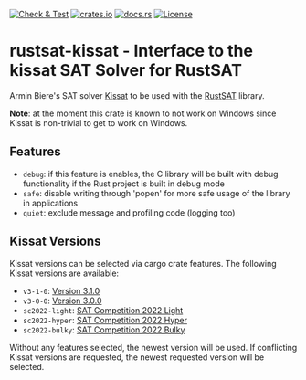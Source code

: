 [![Check & Test](https://github.com/chrjabs/rustsat/actions/workflows/check-test.yml/badge.svg)](https://github.com/chrjabs/rustsat/actions/workflows/check-test.yml)
[![crates.io](https://img.shields.io/crates/v/rustsat-kissat)](https://crates.io/crates/rustsat-kissat)
[![docs.rs](https://img.shields.io/docsrs/rustsat-kissat)](https://docs.rs/rustsat-kissat)
[![License](https://img.shields.io/crates/l/rustsat-kissat)](../LICENSE)

<!-- cargo-rdme start -->

# rustsat-kissat - Interface to the kissat SAT Solver for RustSAT

Armin Biere's SAT solver [Kissat](https://github.com/arminbiere/kissat) to be used with the [RustSAT](https://github.com/chrjabs/rustsat) library.

**Note**: at the moment this crate is known to not work on Windows since Kissat is non-trivial to get to work on Windows.

## Features

- `debug`: if this feature is enables, the C library will be built with debug functionality if the Rust project is built in debug mode
- `safe`: disable writing through 'popen' for more safe usage of the library in applications
- `quiet`: exclude message and profiling code (logging too)

## Kissat Versions

Kissat versions can be selected via cargo crate features.
The following Kissat versions are available:
- `v3-1-0`: [Version 3.1.0](https://github.com/arminbiere/kissat/releases/tag/rel-3.1.0)
- `v3-0-0`: [Version 3.0.0](https://github.com/arminbiere/kissat/releases/tag/rel-3.0.0)
- `sc2022-light`: [SAT Competition 2022 Light](https://github.com/arminbiere/kissat/releases/tag/sc2022-light)
- `sc2022-hyper`: [SAT Competition 2022 Hyper](https://github.com/arminbiere/kissat/releases/tag/sc2022-hyper)
- `sc2022-bulky`: [SAT Competition 2022 Bulky](https://github.com/arminbiere/kissat/releases/tag/sc2022-bulky)

Without any features selected, the newest version will be used.
If conflicting Kissat versions are requested, the newest requested version will be selected.

<!-- cargo-rdme end -->

